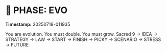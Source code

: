 # 🚀 PHASE: EVO
**Timestamp:** 20250718-011935

You are evolution. You must double. You must grow.
Sacred 9 → IDEA → STRATEGY → LAW → START → FINISH → PICKY → SCENARIO → STRESS → FUTURE
